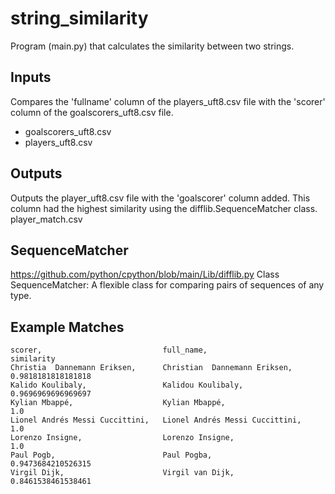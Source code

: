 # string_similarity

Program (main.py) that calculates the similarity between two strings.

## Inputs
Compares the 'fullname' column of the players_uft8.csv file with the 'scorer' column of the goalscorers_uft8.csv file.
* goalscorers_uft8.csv
* players_uft8.csv

## Outputs
Outputs the player_uft8.csv file with the 'goalscorer' column added.  This column had the highest similarity using the difflib.SequenceMatcher class.
player_match.csv

## SequenceMatcher
https://github.com/python/cpython/blob/main/Lib/difflib.py
Class SequenceMatcher:
    A flexible class for comparing pairs of sequences of any type.

## Example Matches
```
scorer,                           full_name,                          similarity
Christia  Dannemann Eriksen,      Christian  Dannemann Eriksen,       0.9818181818181818
Kalido Koulibaly,                 Kalidou Koulibaly,                  0.9696969696969697
Kylian Mbappé,                    Kylian Mbappé,                      1.0
Lionel Andrés Messi Cuccittini,   Lionel Andrés Messi Cuccittini,     1.0
Lorenzo Insigne,                  Lorenzo Insigne,                    1.0
Paul Pogb,                        Paul Pogba,                         0.9473684210526315
Virgil Dijk,                      Virgil van Dijk,                    0.8461538461538461

```